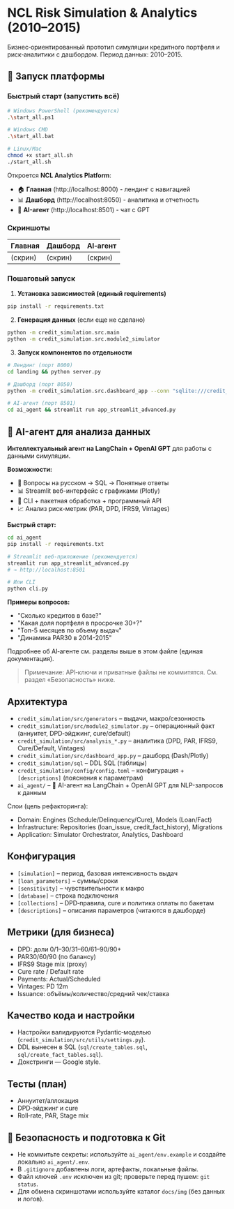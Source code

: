 # NCL Risk Simulation & Analytics (2010–2015)

Бизнес‑ориентированный прототип симуляции кредитного портфеля и риск‑аналитики с дашбордом. Период данных: 2010–2015.

## 🚀 Запуск платформы

### Быстрый старт (запустить всё)

```bash
# Windows PowerShell (рекомендуется)
.\start_all.ps1

# Windows CMD
.\start_all.bat

# Linux/Mac
chmod +x start_all.sh
./start_all.sh
```

Откроется **NCL Analytics Platform**:
- 🏠 **Главная** (http://localhost:8000) - лендинг с навигацией
- 📊 **Дашборд** (http://localhost:8050) - аналитика и отчетность
- 🤖 **AI-агент** (http://localhost:8501) - чат с GPT

### Скриншоты

| Главная | Дашборд | AI‑агент |
|---|---|---|
| (скрин) | (скрин) | (скрин) |

### Пошаговый запуск

1) **Установка зависимостей (единый requirements)**
```bash
pip install -r requirements.txt
```

2) **Генерация данных** (если еще не сделано)
```bash
python -m credit_simulation.src.main
python -m credit_simulation.src.module2_simulator
```

3) **Запуск компонентов по отдельности**

```bash
# Лендинг (порт 8000)
cd landing && python server.py

# Дашборд (порт 8050)
python -m credit_simulation.src.dashboard_app --conn "sqlite:///credit_sim.db" --port 8050

# AI-агент (порт 8501)
cd ai_agent && streamlit run app_streamlit_advanced.py
```

## 🤖 AI-агент для анализа данных

**Интеллектуальный агент на LangChain + OpenAI GPT** для работы с данными симуляции.

**Возможности:**
- 💬 Вопросы на русском → SQL → Понятные ответы
- 📊 Streamlit веб-интерфейс с графиками (Plotly)
- 🔧 CLI + пакетная обработка + программный API
- 📈 Анализ риск-метрик (PAR, DPD, IFRS9, Vintages)

**Быстрый старт:**
```bash
cd ai_agent
pip install -r requirements.txt

# Streamlit веб-приложение (рекомендуется)
streamlit run app_streamlit_advanced.py
# → http://localhost:8501

# Или CLI
python cli.py
```

**Примеры вопросов:**
- "Сколько кредитов в базе?"
- "Какая доля портфеля в просрочке 30+?"
- "Топ-5 месяцев по объему выдач"
- "Динамика PAR30 в 2014-2015"

Подробнее об AI‑агенте см. разделы выше в этом файле (единая документация).

> Примечание: API‑ключи и приватные файлы не коммитятся. См. раздел «Безопасность» ниже.

## Архитектура
- `credit_simulation/src/generators` – выдачи, макро/сезонность
- `credit_simulation/src/module2_simulator.py` – операционный факт (аннуитет, DPD‑эйджинг, cure/default)
- `credit_simulation/src/analysis_*.py` – аналитика (DPD, PAR, IFRS9, Cure/Default, Vintages)
- `credit_simulation/src/dashboard_app.py` – дашборд (Dash/Plotly)
- `credit_simulation/sql` – DDL SQL (таблицы)
- `credit_simulation/config/config.toml` – конфигурация + `[descriptions]` (пояснения к параметрам)
- `ai_agent/` – 🤖 AI-агент на LangChain + OpenAI GPT для NLP-запросов к данным

Слои (цель рефакторинга):
- Domain: Engines (Schedule/Delinquency/Cure), Models (Loan/Fact)
- Infrastructure: Repositories (loan_issue, credit_fact_history), Migrations
- Application: Simulator Orchestrator, Analytics, Dashboard

## Конфигурация
- `[simulation]` – период, базовая интенсивность выдач
- `[loan_parameters]` – суммы/сроки
- `[sensitivity]` – чувствительности к макро
- `[database]` – строка подключения
- `[collections]` – DPD‑правила, cure и политика оплаты по бакетам
- `[descriptions]` – описания параметров (читаются в дашборде)

## Метрики (для бизнеса)
- DPD: доли 0/1–30/31–60/61–90/90+
- PAR30/60/90 (по балансу)
- IFRS9 Stage mix (proxy)
- Cure rate / Default rate
- Payments: Actual/Scheduled
- Vintages: PD 12m
- Issuance: объёмы/количество/средний чек/ставка

## Качество кода и настройки
- Настройки валидируются Pydantic‑моделью (`credit_simulation/src/utils/settings.py`).
- DDL вынесен в SQL (`sql/create_tables.sql`, `sql/create_fact_tables.sql`).
- Докстринги — Google style.

## Тесты (план)
- Аннуитет/аллокация
- DPD‑эйджинг и cure
- Roll‑rate, PAR, Stage mix

## 🔐 Безопасность и подготовка к Git

- Не коммитьте секреты: используйте `ai_agent/env.example` и создайте локально `ai_agent/.env`.
- В `.gitignore` добавлены логи, артефакты, локальные файлы.
- Файл ключей `.env` исключен из git; проверьте перед пушем: `git status`.
- Для обмена скриншотами используйте каталог `docs/img` (без данных и логов).
